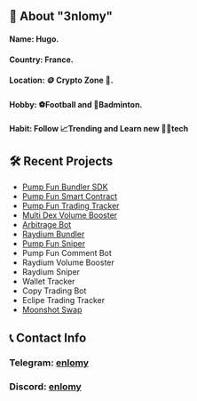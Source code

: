## 🌟 About "3nlomy"

#### Name: Hugo.
#### Country: France.
#### Location: 🪙 Crypto Zone 📍.
#### Hobby: ⚽Football and 🏸Badminton.
#### Habit: Follow 📈Trending and Learn new 👨‍💻tech

## 🛠️ Recent Projects

- [Pump Fun Bundler SDK](https://github.com/enlomy/pump.fun-bundler)
- [Pump Fun Smart Contract](https://github.com/enlomy/pump.fun)
- [Pump Fun Trading Tracker](https://github.com/enlomy/pump.fun-trding-history)
- [Multi Dex Volume Booster](https://github.com/enlomy/multi-dex-volume-booster)
- [Arbitrage Bot](https://github.com/enlomy/arbitrage)
- [Raydium Bundler](https://github.com/enlomy/raydium-bundler)
- [Pump Fun Sniper](https://github.com/enlomy/pump.fun-sniper)
- Pump Fun Comment Bot
- Raydium Volume Booster
- Raydium Sniper
- Wallet Tracker
- Copy Trading Bot
- Eclipe Trading Tracker
- [Moonshot Swap](https://github.com/enlomy/moonshot-swap)
<!-- - [Pump Fun Comment Bot](https://github.com/enlomy/)
- [Raydium Volume Booster](https://github.com/enlomy/)
- [Raydium Sniper](https://github.com/enlomy/)
- [Wallet Tracker](https://github.com/enlomy/)
- [Copy Trading Bot](https://github.com/enlomy/)
- [Eclipe Trading Tracker](https://github.com/enlomy/) -->

## 📞 Contact Info

### Telegram: [enlomy](https://t.me/enlomy)
### Discord: [enlomy](https://discordapp.com/users/1074553493974691840)
